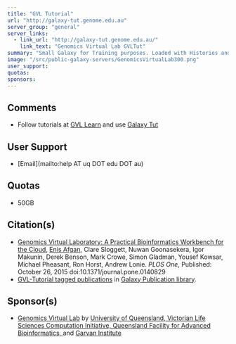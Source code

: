 ```yaml
---
title: "GVL Tutorial"
url: "http://galaxy-tut.genome.edu.au"
server_group: "general"
server_links: 
  - link_url: "http://galaxy-tut.genome.edu.au/"
    link_text: "Genomics Virtual Lab GVLTut"
summary: "Small Galaxy for Training purposes. Loaded with Histories and Tools for Next Gen Sequencing tutorials. "
image: "/src/public-galaxy-servers/GenomicsVirtualLab300.png"
user_support: 
quotas: 
sponsors: 
---
```


## Comments

* Follow tutorials at [GVL Learn](https://genome.edu.au/wiki/Learn) and use [Galaxy Tut](http://galaxy-tut.genome.edu.au/)

## User Support

* [Email](mailto:help AT uq DOT edu DOT au)

## Quotas

* 50GB

## Citation(s)

* [Genomics Virtual Laboratory: A Practical Bioinformatics Workbench for the Cloud](https://doi.org/10.1371/journal.pone.0140829), [Enis Afgan](/src/people/enis-afgan/index.md), Clare Sloggett, Nuwan Goonasekera, Igor Makunin, Derek Benson, Mark Crowe, Simon Gladman, Yousef Kowsar, Michael Pheasant, Ron Horst, Andrew Lonie. *PLOS One*, Published: October 26, 2015 doi:10.1371/journal.pone.0140829
* [GVL-Tutorial tagged publications](https://www.zotero.org/groups/1732893/galaxy/items/tag/%3EGVL-Tutorial) in [Galaxy Publication library](/src/publication-library/index.md).

## Sponsor(s)

* [Genomics Virtual Lab](https://genome.edu.au/wiki/About) by [University of Queensland, ](http://www.uq.edu.au) [Victorian Life Sciences Computation Initiative, ](http://www.vlsci.org.au/) [Queensland Facility for Advanced Bioinformatics, ](http://www.qfab.org//) and [Garvan Institute](http://www.garvan.org.au/)
